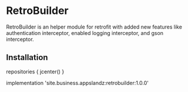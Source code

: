 # RetroBuilder
RetroBuilder is an helper module for retrofit with added new features like authentication interceptor, enabled logging interceptor, and gson interceptor. 

## Installation

repositories {
    jcenter()
}

implementation 'site.business.appslandz:retrobuilder:1.0.0'
